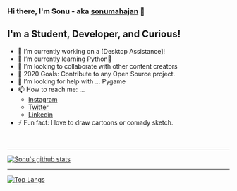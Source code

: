 ### Hi there, I'm Sonu - aka [sonumahajan][website] 👋

## I'm a Student, Developer, and Curious!
- 🔭 I’m currently working on a [Desktop Assistance]!
- 🌱 I’m currently learning Python🤣
- 👯 I’m looking to collaborate with other content creators
- 🥅 2020 Goals: Contribute to any Open Source project.
- 🤔 I’m looking for help with ... Pygame
- 📫 How to reach me: ...
    - [Instagram]
    - [Twitter]
    - [Linkedin]
- ⚡ Fun fact: I love to draw cartoons or comady sketch.

<br />

---

[![Sonu's github stats](github-readme-stats.sonumahajan.vercel.app/api?username=sonumahajan&count_private=true&show_icons=true)](https://github.com/anuraghazra/github-readme-stats)

---

[![Top Langs](github-readme-stats.sonumahajan.vercel.app/api/top-langs/?username=sonumahajan&layout=compact)](https://github.com/sonumahajan/github-readme-stats)


[Website]: https://github.com/sonumahajan
[Twitter]: https://twitter.com/the_sonu_0 
[Instagram]: https://www.instagram.com/the_sonu_0
[Linkedin]: https://www.linkedin.com/in/sonu-kumar-901881192


